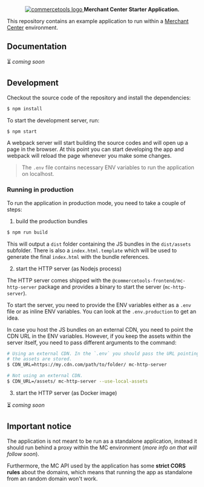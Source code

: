 <p align="center">
  <a href="https://commercetools.com/">
    <img alt="commercetools logo" src="http://cdn.rawgit.com/commercetools/press-kit/master/PNG/72DPI/CT%20logo%20chrom%20black%20horizontal%20RGB%2072dpi.png">
  </a>
  <b>Merchant Center Starter Application.</b>
</p>

This repository contains an example application to run within a [Merchant Center](https://mc.commercetools.com) environment.

## Documentation

⏳ _coming soon_

## Development

Checkout the source code of the repository and install the dependencies:

```bash
$ npm install
```

To start the development server, run:

```bash
$ npm start
```

A webpack server will start building the source codes and will open up a page in the browser. At this point you can start developing the app and webpack will reload the page whenever you make some changes.

> The `.env` file contains necessary ENV variables to run the application on localhost.

### Running in production

To run the application in production mode, you need to take a couple of steps:

1.  build the production bundles

```bash
$ npm run build
```

This will output a `dist` folder containing the JS bundles in the `dist/assets` subfolder. There is also a `index.html.template` which will be used to generate the final `index.html` with the bundle references.

2.  start the HTTP server (as Nodejs process)

The HTTP server comes shipped with the `@commercetools-frontend/mc-http-server` package and provides a binary to start the server (`mc-http-server`).

To start the server, you need to provide the ENV variables either as a `.env` file or as inline ENV variables. You can look at the `.env.production` to get an idea.

In case you host the JS bundles on an external CDN, you need to point the CDN URL in the ENV variables. However, if you keep the assets within the server itself, you need to pass different arguments to the command:

```bash
# Using an external CDN. In the `.env` you should pass the URL pointing to the folder where
# the assets are stored.
$ CDN_URL=https://my.cdn.com/path/to/folder/ mc-http-server

# Not using an external CDN.
$ CDN_URL=/assets/ mc-http-server --use-local-assets
```

3.  start the HTTP server (as Docker image)

⏳ _coming soon_

## Important notice

The application is not meant to be run as a standalone application, instead it should run behind a proxy within the MC environment (_more info on that will follow soon_).

Furthermore, the MC API used by the application has some **strict CORS rules** about the domains, which means that running the app as standalone from an random domain won't work.
